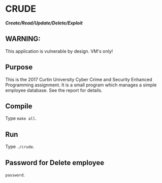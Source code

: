 # CRUDE
***Create/Read/Update/Delete/Exploit***

## WARNING:
This application is vulnerable by design. VM's only!

## Purpose
This is the 2017 Curtin University Cyber Crime and Security Enhanced Programming assignment. It is a small program which manages a simple employee database.
See the report for details.

## Compile

Type ```make all```.

## Run

Type ```./crude```.

## Password for Delete employee
```password```.
